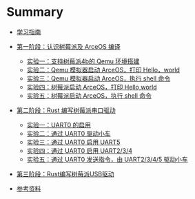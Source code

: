 # Summary

- [学习指南](./chapter_0.md)
- [第一阶段：认识树莓派及 ArceOS 编译](./chapter_1.0.md)
  - [实验一：支持树莓派4b的 Qemu 环境搭建](./chapter_1.1.md)
  - [实验二：Qemu 模拟器启动 ArceOS，打印 Hello，world](./chapter_1.2.md)
  - [实验三：Qemu 模拟器启动 ArceOS，执行 shell 命令](./chapter_1.3.md)
  - [实验四：树莓派启动 ArceOS，打印 Hello,world](./chapter_1.4.md)
  - [实验五：树莓派启动 ArceOS，执行 shell 命令](./chapter_1.5.md)
- [第二阶段：Rust 编写树莓派串口驱动](./chapter_2.0.md)
  - [实验一：UART0 的启用](./chapter_2.1.md)
  - [实验二：通过 UART0 驱动小车](./chapter_2.2.md)
  - [实验三：通过 UART0 启用 UART5](./chapter_2.3.md)
  - [实验四：通过 UART0 启用 UART2/3/4](./chapter_2.4.md)
  - [实验五：通过 UART0 发送指令，由 UART2/3/4/5 驱动小车](./chapter_2.5.md)
- [第三阶段：Rust编写树莓派USB驱动](./chapter_3.0.md)
- [参考资料](./chapter_0.0.md)

  <!-- - [任务零：环境搭建 C语言内核模块的编译和测试](./chapter_3.1.md)
  <!-- - [任务一：R4L e10000 网卡驱动代码内核模块编译](./chapter_3.2.md)
  <!-- - [任务二：Linux 6.1 + R4L e10000网卡驱动 在 Qemu 中运行](./chapter_3.3.md)
  <!-- - [任务三：R4L virtio-net 网卡驱动代码内核模块编译](./chapter_3.4.md)
  <!-- - [任务四：Linux 6.1 + R4L virtio-net 网卡驱动 在 Qemu 中运行](./chapter_3.5.md)
  <!-- - [任务五：R4L + dwc 网卡驱动 在 Hw204 Linux 6.1 中运行](./chapter_3.6.md) -->
<!-- - [第四阶段：Rust LDD 网卡驱动规范设计（6.1-6.20）](./chapter_4.0.md) -->
  <!-- - [任务一：两套驱动代码分析对比，输出技术分析文档](./chapter_4.1.md) -->
  <!-- - [任务二：设计并提出 Rust LDD 网卡驱动规范和接口标准](./chapter_4.2.md) -->
<!-- - [第五阶段：基线版本1.0和技术架构2.0（6.20-7.1）](./chapter_5.0.md) -->
  <!-- - [任务一：Rust LDD 并入基线版本1.0的代码主分支中](./chapter_5.1.md) -->
  <!-- - [任务二：Rust LDD 写入技术架构2.0的设计文档和PPT中](./chapter_5.2.md) -->
<!-- - [第六阶段：技术架构2.0的拓展开发（7.1-9.1）](./chapter_5.3.md) -->
  <!-- - [任务一：支持树莓派ARM系列开发板（采购）](./chapter_5.4.md) -->
  <!-- - [任务二：支持平头哥RISC-V芯片开发板（厂家赞助）](./chapter_5.5.md) -->
  <!-- - [任务三：支持地平线J3/J5系列开发板（厂家赞助）](./chapter_5.6.md) -->
  <!-- - [任务四：支持黑芝麻C1200最新芯片开发板（需要争取）](./chapter_5.7.md) -->
